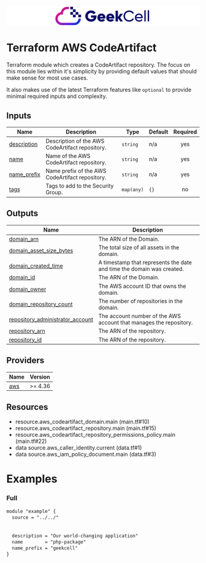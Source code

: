 <!-- BEGIN_TF_DOCS -->
[![Geek Cell GmbH](https://raw.githubusercontent.com/geekcell/template-terraform-module/main/docs/assets/logo.svg)](https://www.geekcell.io/)

<!--
Comment in these badges if they apply to the repository.

### Code Quality
[![License](https://img.shields.io/github/license/geekcell/terraform-aws-codeartifact)](https://github.com/geekcell/terraform-aws-codeartifact/blob/master/LICENSE)
[![GitHub release (latest tag)](https://img.shields.io/github/v/release/geekcell/terraform-aws-codeartifact?logo=github&sort=semver)](https://github.com/geekcell/terraform-aws-codeartifact/releases)
[![Release](https://github.com/geekcell/terraform-aws-codeartifact/actions/workflows/release.yaml/badge.svg)](https://github.com/geekcell/terraform-aws-codeartifact/actions/workflows/release.yaml)
[![Validate](https://github.com/geekcell/terraform-aws-codeartifact/actions/workflows/validate.yaml/badge.svg)](https://github.com/geekcell/terraform-aws-codeartifact/actions/workflows/validate.yaml)
[![Lint](https://github.com/geekcell/terraform-aws-codeartifact/actions/workflows/linter.yaml/badge.svg)](https://github.com/geekcell/terraform-aws-codeartifact/actions/workflows/linter.yaml)

### Security
[![Infrastructure Tests](https://www.bridgecrew.cloud/badges/github/geekcell/terraform-aws-codeartifact/general)](https://www.bridgecrew.cloud/link/badge?vcs=github&fullRepo=geekcell%2Fterraform-aws-codeartifact&benchmark=INFRASTRUCTURE+SECURITY)

#### Cloud
[![Infrastructure Tests](https://www.bridgecrew.cloud/badges/github/geekcell/terraform-aws-codeartifact/cis_aws)](https://www.bridgecrew.cloud/link/badge?vcs=github&fullRepo=geekcell%2Fterraform-aws-codeartifact&benchmark=CIS+AWS+V1.2)
[![Infrastructure Tests](https://www.bridgecrew.cloud/badges/github/geekcell/terraform-aws-codeartifact/cis_aws_13)](https://www.bridgecrew.cloud/link/badge?vcs=github&fullRepo=geekcell%2Fterraform-aws-codeartifact&benchmark=CIS+AWS+V1.3)
[![Infrastructure Tests](https://www.bridgecrew.cloud/badges/github/geekcell/terraform-aws-codeartifact/cis_azure)](https://www.bridgecrew.cloud/link/badge?vcs=github&fullRepo=geekcell%2Fterraform-aws-codeartifact&benchmark=CIS+AZURE+V1.1)
[![Infrastructure Tests](https://www.bridgecrew.cloud/badges/github/geekcell/terraform-aws-codeartifact/cis_azure_13)](https://www.bridgecrew.cloud/link/badge?vcs=github&fullRepo=geekcell%2Fterraform-aws-codeartifact&benchmark=CIS+AZURE+V1.3)
[![Infrastructure Tests](https://www.bridgecrew.cloud/badges/github/geekcell/terraform-aws-codeartifact/cis_gcp)](https://www.bridgecrew.cloud/link/badge?vcs=github&fullRepo=geekcell%2Fterraform-aws-codeartifact&benchmark=CIS+GCP+V1.1)

##### Container
[![Infrastructure Tests](https://www.bridgecrew.cloud/badges/github/geekcell/terraform-aws-codeartifact/cis_kubernetes_16)](https://www.bridgecrew.cloud/link/badge?vcs=github&fullRepo=geekcell%2Fterraform-aws-codeartifact&benchmark=CIS+KUBERNETES+V1.6)
[![Infrastructure Tests](https://www.bridgecrew.cloud/badges/github/geekcell/terraform-aws-codeartifact/cis_eks_11)](https://www.bridgecrew.cloud/link/badge?vcs=github&fullRepo=geekcell%2Fterraform-aws-codeartifact&benchmark=CIS+EKS+V1.1)
[![Infrastructure Tests](https://www.bridgecrew.cloud/badges/github/geekcell/terraform-aws-codeartifact/cis_gke_11)](https://www.bridgecrew.cloud/link/badge?vcs=github&fullRepo=geekcell%2Fterraform-aws-codeartifact&benchmark=CIS+GKE+V1.1)
[![Infrastructure Tests](https://www.bridgecrew.cloud/badges/github/geekcell/terraform-aws-codeartifact/cis_kubernetes)](https://www.bridgecrew.cloud/link/badge?vcs=github&fullRepo=geekcell%2Fterraform-aws-codeartifact&benchmark=CIS+KUBERNETES+V1.5)

#### Data protection
[![Infrastructure Tests](https://www.bridgecrew.cloud/badges/github/geekcell/terraform-aws-codeartifact/soc2)](https://www.bridgecrew.cloud/link/badge?vcs=github&fullRepo=geekcell%2Fterraform-aws-codeartifact&benchmark=SOC2)
[![Infrastructure Tests](https://www.bridgecrew.cloud/badges/github/geekcell/terraform-aws-codeartifact/pci)](https://www.bridgecrew.cloud/link/badge?vcs=github&fullRepo=geekcell%2Fterraform-aws-codeartifact&benchmark=PCI-DSS+V3.2)
[![Infrastructure Tests](https://www.bridgecrew.cloud/badges/github/geekcell/terraform-aws-codeartifact/pci_dss_v321)](https://www.bridgecrew.cloud/link/badge?vcs=github&fullRepo=geekcell%2Fterraform-aws-codeartifact&benchmark=PCI-DSS+V3.2.1)
[![Infrastructure Tests](https://www.bridgecrew.cloud/badges/github/geekcell/terraform-aws-codeartifact/iso)](https://www.bridgecrew.cloud/link/badge?vcs=github&fullRepo=geekcell%2Fterraform-aws-codeartifact&benchmark=ISO27001)
[![Infrastructure Tests](https://www.bridgecrew.cloud/badges/github/geekcell/terraform-aws-codeartifact/nist)](https://www.bridgecrew.cloud/link/badge?vcs=github&fullRepo=geekcell%2Fterraform-aws-codeartifact&benchmark=NIST-800-53)
[![Infrastructure Tests](https://www.bridgecrew.cloud/badges/github/geekcell/terraform-aws-codeartifact/hipaa)](https://www.bridgecrew.cloud/link/badge?vcs=github&fullRepo=geekcell%2Fterraform-aws-codeartifact&benchmark=HIPAA)
[![Infrastructure Tests](https://www.bridgecrew.cloud/badges/github/geekcell/terraform-aws-codeartifact/fedramp_moderate)](https://www.bridgecrew.cloud/link/badge?vcs=github&fullRepo=geekcell%2Fterraform-aws-codeartifact&benchmark=FEDRAMP+%28MODERATE%29)

-->

# Terraform AWS CodeArtifact

Terraform module which creates a CodeArtifact repository. The focus on this module lies
within it's simplicity by providing default values that should make sense for most use cases.

It also makes use of the latest Terraform features like `optional` to provide
minimal required inputs and complexity.

## Inputs

| Name | Description | Type | Default | Required |
|------|-------------|------|---------|:--------:|
| <a name="input_description"></a> [description](#input\_description) | Description of the AWS CodeArtifact repository. | `string` | n/a | yes |
| <a name="input_name"></a> [name](#input\_name) | Name of the AWS CodeArtifact repository. | `string` | n/a | yes |
| <a name="input_name_prefix"></a> [name\_prefix](#input\_name\_prefix) | Name prefix of the AWS CodeArtifact repository. | `string` | n/a | yes |
| <a name="input_tags"></a> [tags](#input\_tags) | Tags to add to the Security Group. | `map(any)` | `{}` | no |

## Outputs

| Name | Description |
|------|-------------|
| <a name="output_domain_arn"></a> [domain\_arn](#output\_domain\_arn) | The ARN of the Domain. |
| <a name="output_domain_asset_size_bytes"></a> [domain\_asset\_size\_bytes](#output\_domain\_asset\_size\_bytes) | The total size of all assets in the domain. |
| <a name="output_domain_created_time"></a> [domain\_created\_time](#output\_domain\_created\_time) | A timestamp that represents the date and time the domain was created. |
| <a name="output_domain_id"></a> [domain\_id](#output\_domain\_id) | The ARN of the Domain. |
| <a name="output_domain_owner"></a> [domain\_owner](#output\_domain\_owner) | The AWS account ID that owns the domain. |
| <a name="output_domain_repository_count"></a> [domain\_repository\_count](#output\_domain\_repository\_count) | The number of repositories in the domain. |
| <a name="output_repository_administrator_account"></a> [repository\_administrator\_account](#output\_repository\_administrator\_account) | The account number of the AWS account that manages the repository. |
| <a name="output_repository_arn"></a> [repository\_arn](#output\_repository\_arn) | The ARN of the repository. |
| <a name="output_repository_id"></a> [repository\_id](#output\_repository\_id) | The ARN of the repository. |

## Providers

| Name | Version |
|------|---------|
| <a name="provider_aws"></a> [aws](#provider\_aws) | >= 4.36 |

## Resources

- resource.aws_codeartifact_domain.main (main.tf#10)
- resource.aws_codeartifact_repository.main (main.tf#15)
- resource.aws_codeartifact_repository_permissions_policy.main (main.tf#22)
- data source.aws_caller_identity.current (data.tf#1)
- data source.aws_iam_policy_document.main (data.tf#3)

# Examples
### Full
```hcl
module "example" {
  source = "../../"


  description = "Our world-changing application"
  name        = "php-package"
  name_prefix = "geekcell"
}
```
<!-- END_TF_DOCS -->
